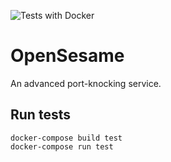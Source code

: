 ![Tests with Docker](https://github.com/radupotop/opensesame/workflows/Tests%20with%20Docker/badge.svg)


# OpenSesame

An advanced port-knocking service.



## Run tests

    docker-compose build test
    docker-compose run test
